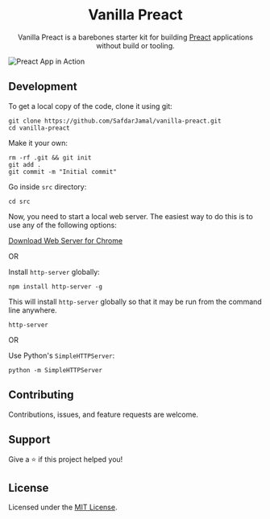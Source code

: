 <h1 align="center">
  Vanilla Preact
</h1>

<p align="center">
  Vanilla Preact is a barebones starter kit for building <a href="https://preactjs.com">Preact</a> applications without build or tooling.
</p>

<p>
  <img alt="Preact App in Action" src="https://user-images.githubusercontent.com/48409548/94811421-c8367f00-040e-11eb-94d3-b3f69e649cad.png">
</p>

## Development

To get a local copy of the code, clone it using git:

```
git clone https://github.com/SafdarJamal/vanilla-preact.git
cd vanilla-preact
```

Make it your own:

```
rm -rf .git && git init
git add .
git commit -m "Initial commit"
```

Go inside `src` directory:

```
cd src
```

Now, you need to start a local web server. The easiest way to do this is to use any of the following options:

[Download Web Server for Chrome](https://chrome.google.com/webstore/detail/web-server-for-chrome/ofhbbkphhbklhfoeikjpcbhemlocgigb)

OR

Install `http-server` globally:

```
npm install http-server -g
```

This will install `http-server` globally so that it may be run from the command line anywhere.

```
http-server
```

OR

Use Python's `SimpleHTTPServer`:

```
python -m SimpleHTTPServer
```

## Contributing

Contributions, issues, and feature requests are welcome.

## Support

Give a ⭐️ if this project helped you!

## License

Licensed under the [MIT License](https://github.com/SafdarJamal/vanilla-preact/blob/master/LICENSE).
